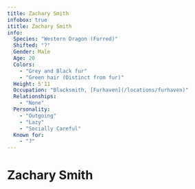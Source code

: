 ```yaml
---
title: Zachary Smith
infobox: true
ititle: Zachary Smith
info:
  Species: "Western Dragon (Furred)"
  Shifted: "?"
  Gender: Male
  Age: 20
  Colors:
    - "Grey and Black fur"
    - "Green hair (Distinct from fur)"
  Height: 5'11
  Occupation: "Blacksmith, [Furhaven](/locations/furhaven)"
  Relationships:
    - "None"
  Personality:
    - "Outgoing"
    - "Lazy"
    - "Socially Careful"
  Known for:
    - "?"
---
```


# Zachary Smith 
